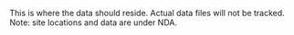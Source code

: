 This is where the data should reside. Actual data files will not be tracked. Note: site locations and data are under NDA.
